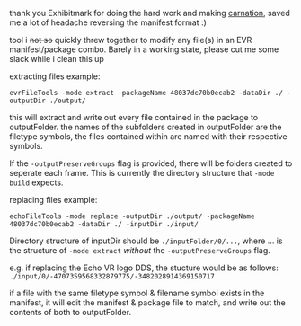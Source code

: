 thank you Exhibitmark for doing the hard work and making [carnation](https://github.com/Exhibitmark/carnation), saved me a lot of headache reversing the manifest format :)

tool i ~~not so~~ quickly threw together to modify any file(s) in an EVR manifest/package combo.
Barely in a working state, please cut me some slack while i clean this up

extracting files example:
```
evrFileTools -mode extract -packageName 48037dc70b0ecab2 -dataDir ./ -outputDir ./output/
```
this will extract and write out every file contained in the package to outputFolder.
the names of the subfolders created in outputFolder are the filetype symbols, the files contained within are named with their respective symbols.

If the `-outputPreserveGroups` flag is provided, there will be folders created to seperate each frame. This is currently the directory structure that `-mode build` expects.


replacing files example:
```
echoFileTools -mode replace -outputDir ./output/ -packageName 48037dc70b0ecab2 -dataDir ./ -inputDir ./input/
```
Directory structure of inputDir should be `./inputFolder/0/...`, where ... is the structure of `-mode extract` *without* the `-outputPreserveGroups` flag.

e.g. if replacing the Echo VR logo DDS, the stucture would be as follows: `./input/0/-4707359568332879775/-3482028914369150717`


if a file with the same filetype symbol & filename symbol exists in the manifest, it will edit the manifest & package file to match, and write out the contents of both to outputFolder.
